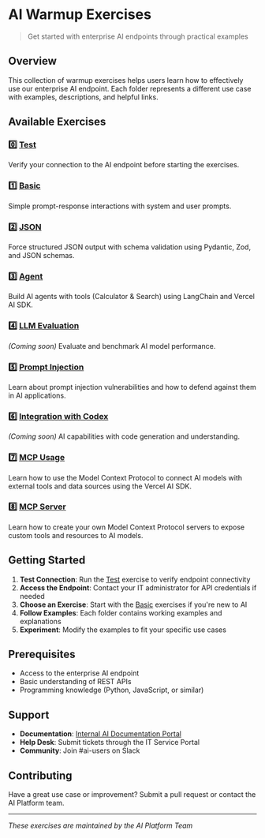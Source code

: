 # AI Warmup Exercises

> Get started with enterprise AI endpoints through practical examples

## Overview

This collection of warmup exercises helps users learn how to effectively use our enterprise AI endpoint. Each folder represents a different use case with examples, descriptions, and helpful links.

## Available Exercises

### 0️⃣ [Test](./test/)
Verify your connection to the AI endpoint before starting the exercises.

### 1️⃣ [Basic](./basic/)
Simple prompt-response interactions with system and user prompts.

### 2️⃣ [JSON](./json/)
Force structured JSON output with schema validation using Pydantic, Zod, and JSON schemas.

### 3️⃣ [Agent](./agent/)
Build AI agents with tools (Calculator & Search) using LangChain and Vercel AI SDK.

### 4️⃣ [LLM Evaluation](./llm-evaluation/)
*(Coming soon)* Evaluate and benchmark AI model performance.

### 5️⃣ [Prompt Injection](./prompt-injection/)
Learn about prompt injection vulnerabilities and how to defend against them in AI applications.

### 6️⃣ [Integration with Codex](./integration-with-codex/)
*(Coming soon)* AI capabilities with code generation and understanding.

### 7️⃣ [MCP Usage](./mcp-usage/)
Learn how to use the Model Context Protocol to connect AI models with external tools and data sources using the Vercel AI SDK.

### 8️⃣ [MCP Server](./mcp-server/)
Learn how to create your own Model Context Protocol servers to expose custom tools and resources to AI models.

## Getting Started

1. **Test Connection**: Run the [Test](./test/) exercise to verify endpoint connectivity
2. **Access the Endpoint**: Contact your IT administrator for API credentials if needed
3. **Choose an Exercise**: Start with the [Basic](./basic/) exercises if you're new to AI
4. **Follow Examples**: Each folder contains working examples and explanations
5. **Experiment**: Modify the examples to fit your specific use cases

## Prerequisites

- Access to the enterprise AI endpoint
- Basic understanding of REST APIs
- Programming knowledge (Python, JavaScript, or similar)

## Support

- **Documentation**: [Internal AI Documentation Portal](#)
- **Help Desk**: Submit tickets through the IT Service Portal
- **Community**: Join #ai-users on Slack

## Contributing

Have a great use case or improvement? Submit a pull request or contact the AI Platform team.

---

*These exercises are maintained by the AI Platform Team*

